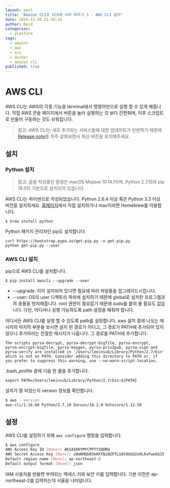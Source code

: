 ```yaml
---
layout: post
title: "Amazon CLI로 ECS에 서버 띄우기 3 - AWS CLI 설치"
date: 2018-12-26 21:50:16
author: Reid
categories:
  - platform
tags:
  - amazon
  - aws
  - ecs
  - docker
  - amazon cli
published: true
---
```

# AWS CLI
AWS CLI는 AWS의 각종 기능을 terminal에서 명령어만으로 실행 할 수 있게 해줍니다. 직접 AWS 콘솔 페이지에서 버튼을 눌러 실행하는 것 보다 간편화며, 이후 스크립트로 만들어 구동하는 것도 쉬워집니다.

> 참고: AWS CLI는 새로 추가되는 서비스들에 대한 업데이트가 빈번하기 때문에 [Release note](https://github.com/aws/aws-cli/releases)를 자주 살펴보면서 최신 버전을 유지해주세요.

## 설치
### Python 설치

> 참고: 글을 작성중인 환경은 macOS Mojave 10.14.1이며, Python 2.7.15와 pip 18.0이 기본으로 설치되어 있습니다.

AWS CLI는 파이썬으로 작성되었습니다. Python 2.6.4 이상 혹은 Python 3.3 이상 버전을 설치하세요. [홈페이지](https://www.python.org/downloads/)에서 직접 설치하거나 mac이라면 Homebrew를 이용합니다.
```
$ brew install python
```
Python 패키지 관리자인 pip도 설치합니다.
```
curl https://bootstrap.pypa.io/get-pip.py -o get-pip.py
python get-pip.py --user
```

### AWS CLI 설치
pip으로 AWS CLI를 설치합니다.
```shell
$ pip install awscli --upgrade --user
```
- --upgrade: 이미 설치되어 있다면 필요에 따라 파일들을 업그레이드시킵니다.
- --user: OS의 user 디렉토리 하위에 설치하기 때문에 global로 설치한 프로그램과의 충돌을 방지해줍니다. root 권한이 필요없기 때문에 sudo를 붙여 줄 필요도 없습니다. 다만, 어디서나 실행 가능하도록 path 설정을 해줘야 합니다.

어디서든 AWS CLI를 실행 할 수 있도록 path를 설정합니다. aws 설치 중에 나오는 메시지의 마지막 부분을 보시면 설치 된 경로가 어디고, 그 경로가 PATH에 추가되어 있지 않으니 추가하라는 친절한 메시지가 나옵니다. 그 경로를 PATH에 추가합니다.

`The scripts pyrsa-decrypt, pyrsa-decrypt-bigfile, pyrsa-encrypt, pyrsa-encrypt-bigfile, pyrsa-keygen, pyrsa-priv2pub, pyrsa-sign and pyrsa-verify are installed in '/Users/leeinsub/Library/Python/2.7/bin' which is not on PATH.
 Consider adding this directory to PATH or, if you prefer to suppress this warning, use --no-warn-script-location.`

.bash_profile 끝에 다음 한 줄을 추가합니다.

`export PATH=/Users/leeinsub/Library/Python/2.7/bin:${PATH}`

설치가 잘 되었는지 version 정보를 확인합니다.
```bash
$ aws --version
aws-cli/1.16.60 Python/2.7.10 Darwin/18.2.0 botocore/1.12.50
```
## 설정
AWS CLI를 설정하기 위해 `aws configure` 명령을 입력합니다.
```bash
$ aws configure
AWS Access Key ID [None]: AKIAIKKYMYCPPTY3QDRQ
AWS Secret Access Key [None]: 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
Default region name [None]: ap-northeast-2
Default output format [None]: json
```
IAM 사용자를 만들면 부여되는 액세스 키와 보안 키를 입력합니다. 기본 리전은 ap-northeast-2를 입력하는데 서울을 나타냅니다.